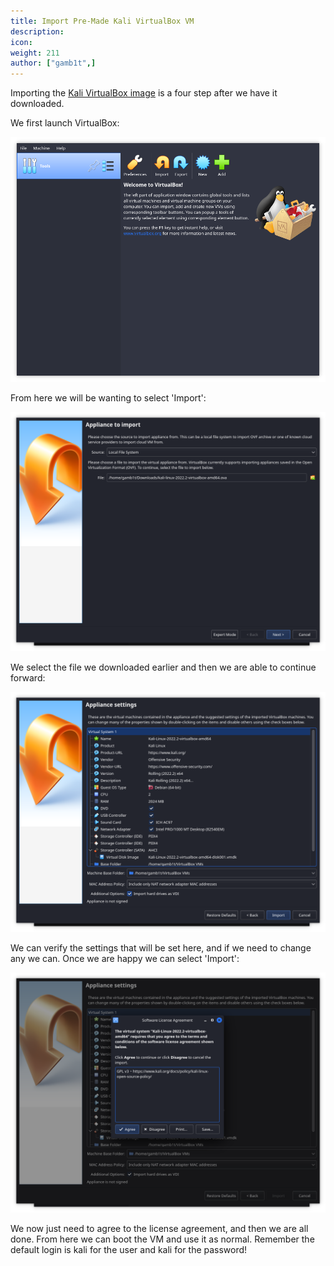 ```yaml
---
title: Import Pre-Made Kali VirtualBox VM
description:
icon:
weight: 211
author: ["gamb1t",]
---
```


Importing the [Kali VirtualBox image](https://www.kali.org/get-kali/#kali-virtual-machines) is a four step after we have it downloaded.

We first launch VirtualBox:

![](import-vbox-1.png)

From here we will be wanting to select 'Import':

![](import-vbox-2.png)

We select the file we downloaded earlier and then we are able to continue forward:

![](import-vbox-3.png)

We can verify the settings that will be set here, and if we need to change any we can. Once we are happy we can select 'Import':

![](import-vbox-4.png)

We now just need to agree to the license agreement, and then we are all done. From here we can boot the VM and use it as normal. Remember the default login is kali for the user and kali for the password!